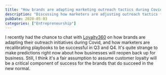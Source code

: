 ```yaml
---
title: "How brands are adapting marketing outreach tactics during Covid"
description: "Discussing how marketers are adjusting outreach tactics for Q3 and Q4 2020 with the Loyalty 360 team."
pubDate: 2020-05-03
categories: ["Entrepreneurship"]
---
```


I recently had the chance to chat with [Loyalty360](https://loyalty360.org/content-gallery/multimedia/loyalty360-thought-leadership-series-aaron-roy,-wa) on how brands are adapting their outreach initiatives during Covid, and how marketers are recalibrating playbooks to be successful in Q3 and Q4. It's quite strange to make predictions right now about how businesses will reopen back up for business. Still, I think it's a fair assumption to assume customer loyalty will be a critical component of success for the brands that do succeed in the new normal.